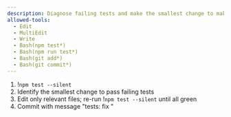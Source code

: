 ```yaml
---
description: Diagnose failing tests and make the smallest change to make them pass
allowed-tools:
  - Edit
  - MultiEdit
  - Write
  - Bash(npm test*)
  - Bash(npm run test*)
  - Bash(git add*)
  - Bash(git commit*)
---
```

1) !`npm test --silent`
2) Identify the smallest change to pass failing tests
3) Edit only relevant files; re-run !`npm test --silent` until all green
4) Commit with message "tests: fix <brief>"
